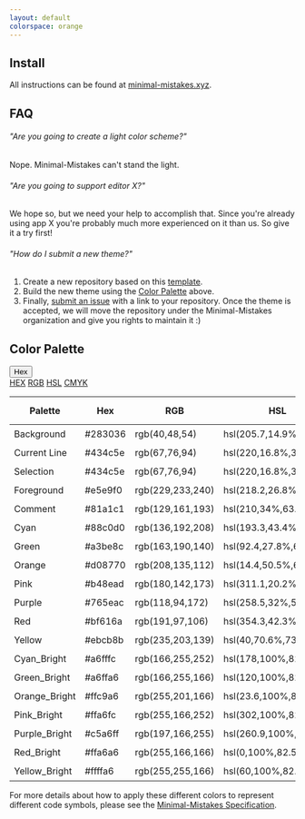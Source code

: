 ```yaml
---
layout: default
colorspace: orange
---
```


## Install

All instructions can be found at [minimal-mistakes.xyz](https://minimal-mistakes.xyz/).

## FAQ

###### "Are you going to create a light color scheme?"

Nope. Minimal-Mistakes can't stand the light.

###### "Are you going to support editor X?"

We hope so, but we need your help to accomplish that. Since you're already using app X you're probably much more experienced on it than us. So give it a try first!

###### "How do I submit a new theme?"

1. Create a new repository based on this [template](https://github.com/minimal-mistakes/template).
2. Build the new theme using the [Color Palette](#color-palette) above.
3. Finally, [submit an issue](https://github.com/minimal-mistakes/theme/issues/new) with a link to your repository. Once the theme is accepted, we will move the repository under the Minimal-Mistakes organization and give you rights to maintain it :)

## Color Palette

<div class="dropdown">
  <button onclick="selectPalette()" class="palette"><span id="selectedPalette">Hex</span> <span class="right"><i class="fa-solid fa-caret-down"></i></span></button>
  <div id="myPalette" class="dropdown-content">
    <a href="javascript:void(0);" onclick="selectHEX()" id="selectHEX">HEX</a>
    <a href="javascript:void(0);" onclick="selectRGB()" id="selectRGB">RGB</a>
    <a href="javascript:void(0);" onclick="selectHSL()" id="selectHSL">HSL</a>
    <a href="javascript:void(0);" onclick="selectCMYK()" id="selectCMYK">CMYK</a>
  </div>
</div>

<table>
  <thead>
    <tr>
      <th>Palette</th>
      <th id="hex" class="hex">Hex</th>
      <th id="rgb" class="rgb hide">RGB</th>
      <th id="hsl" class="hsl hide">HSL</th>
      <th id="cmyk" class="cmyk hide">CMYK</th>
      <th>Color Picker</th>
    </tr>
  </thead>
  <tbody>
    <tr>
      <td>Background</td>
      <td id="hex" class="hex">#283036</td>
      <td id="rgb" class="rgb hide">rgb(40,48,54)</td>
      <td id="hsl" class="hsl hide">hsl(205.7,14.9%,18.4%)</td>
      <td id="cmyk" class="cmyk hide">cmyk(26,11,0,79)</td>
      <td><input type="color" disabled value="#283036"></td>
    </tr>
    <tr>
      <td>Current Line</td>
      <td id="hex" class="hex">#434c5e</td>
      <td id="rgb" class="rgb hide">rgb(67,76,94)</td>
      <td id="hsl" class="hsl hide">hsl(220,16.8%,31.6%)</td>
      <td id="cmyk" class="cmyk hide">cmyk(29,19,0,63)</td>
      <td><input type="color" disabled value="#434c5e"></td>
    </tr>
    <tr>
      <td>Selection</td>
      <td id="hex" class="hex">#434c5e</td>
      <td id="rgb" class="rgb hide">rgb(67,76,94)</td>
      <td id="hsl" class="hsl hide">hsl(220,16.8%,31.6%)</td>
      <td id="cmyk" class="cmyk hide">cmyk(29,19,0,63)</td>
      <td><input type="color" disabled value="#434c5e"></td>
    </tr>
    <tr>
      <td>Foreground</td>
      <td id="hex" class="hex">#e5e9f0</td>
      <td id="rgb" class="rgb hide">rgb(229,233,240)</td>
      <td id="hsl" class="hsl hide">hsl(218.2,26.8%,92%)</td>
      <td id="cmyk" class="cmyk hide">cmyk(5,3,0,6)</td>
      <td><input type="color" disabled value="#e5e9f0"></td>
    </tr>
    <tr>
      <td>Comment</td>
      <td id="hex" class="hex">#81a1c1</td>
      <td id="rgb" class="rgb hide">rgb(129,161,193)</td>
      <td id="hsl" class="hsl hide">hsl(210,34%,63.1%)</td>
      <td id="cmyk" class="cmyk hide">cmyk(33,17,0,24)</td>
      <td><input type="color" disabled value="#81a1c1"></td>
    </tr>
    <tr>
      <td>Cyan</td>
      <td id="hex" class="hex">#88c0d0</td>
      <td id="rgb" class="rgb hide">rgb(136,192,208)</td>
      <td id="hsl" class="hsl hide">hsl(193.3,43.4%,67.5%)</td>
      <td id="cmyk" class="cmyk hide">cmyk(35,8,0,18)</td>
      <td><input type="color" disabled value="#88c0d0"></td>
    </tr>
    <tr>
      <td>Green</td>
      <td id="hex" class="hex">#a3be8c</td>
      <td id="rgb" class="rgb hide">rgb(163,190,140)</td>
      <td id="hsl" class="hsl hide">hsl(92.4,27.8%,64.7%)</td>
      <td id="cmyk" class="cmyk hide">cmyk(14,0,26,25)</td>
      <td><input type="color" disabled value="#a3be8c"></td>
    </tr>
    <tr>
      <td>Orange</td>
      <td id="hex" class="hex">#d08770</td>
      <td id="rgb" class="rgb hide">rgb(208,135,112)</td>
      <td id="hsl" class="hsl hide">hsl(14.4,50.5%,62.7%)</td>
      <td id="cmyk" class="cmyk hide">cmyk(0,35,46,18)</td>
      <td><input type="color" disabled value="#d08770"></td>
    </tr>
    <tr>
      <td>Pink</td>
      <td id="hex" class="hex">#b48ead</td>
      <td id="rgb" class="rgb hide">rgb(180,142,173)</td>
      <td id="hsl" class="hsl hide">hsl(311.1,20.2%,63.1%)</td>
      <td id="cmyk" class="cmyk hide">cmyk(0,21,4,29)</td>
      <td><input type="color" disabled value="#b48ead"></td>
    </tr>
    <tr>
      <td>Purple</td>
      <td id="hex" class="hex">#765eac</td>
      <td id="rgb" class="rgb hide">rgb(118,94,172)</td>
      <td id="hsl" class="hsl hide">hsl(258.5,32%,52.2%)</td>
      <td id="cmyk" class="cmyk hide">cmyk(31,45,0,33)</td>
      <td><input type="color" disabled value="#765eac"></td>
    </tr>
    <tr>
      <td>Red</td>
      <td id="hex" class="hex">#bf616a</td>
      <td id="rgb" class="rgb hide">rgb(191,97,106)</td>
      <td id="hsl" class="hsl hide">hsl(354.3,42.3%,56.5%)</td>
      <td id="cmyk" class="cmyk hide">cmyk(0,49,45,25)</td>
      <td><input type="color" disabled value="#bf616a"></td>
    </tr>
    <tr>
      <td>Yellow</td>
      <td id="hex" class="hex">#ebcb8b</td>
      <td id="rgb" class="rgb hide">rgb(235,203,139)</td>
      <td id="hsl" class="hsl hide">hsl(40,70.6%,73.3%)</td>
      <td id="cmyk" class="cmyk hide">cmyk(0,14,41,8)</td>
      <td><input type="color" disabled value="#ebcb8b"></td>
    </tr>
    <tr>
      <td>Cyan_Bright</td>
      <td id="hex" class="hex">#a6fffc</td>
      <td id="rgb" class="rgb hide">rgb(166,255,252)</td>
      <td id="hsl" class="hsl hide">hsl(178,100%,82.5%)</td>
      <td id="cmyk" class="cmyk hide">cmyk(35,0,1,0)</td>
      <td><input type="color" disabled value="#a6fffc"></td>
    </tr>
    <tr>
      <td>Green_Bright</td>
      <td id="hex" class="hex">#a6ffa6</td>
      <td id="rgb" class="rgb hide">rgb(166,255,166)</td>
      <td id="hsl" class="hsl hide">hsl(120,100%,82.5%)</td>
      <td id="cmyk" class="cmyk hide">cmyk(35,0,35,0)</td>
      <td><input type="color" disabled value="#a6ffa6"></td>
    </tr>
    <tr>
      <td>Orange_Bright</td>
      <td id="hex" class="hex">#ffc9a6</td>
      <td id="rgb" class="rgb hide">rgb(255,201,166)</td>
      <td id="hsl" class="hsl hide">hsl(23.6,100%,82.5%)</td>
      <td id="cmyk" class="cmyk hide">cmyk(0,21,35,0)</td>
      <td><input type="color" disabled value="#ffc9a6"></td>
    </tr>
    <tr>
      <td>Pink_Bright</td>
      <td id="hex" class="hex">#ffa6fc</td>
      <td id="rgb" class="rgb hide">rgb(255,166,252)</td>
      <td id="hsl" class="hsl hide">hsl(302,100%,82.5%)</td>
      <td id="cmyk" class="cmyk hide">cmyk(0,35,1,0)</td>
      <td><input type="color" disabled value="#ffa6fc"></td>
    </tr>
    <tr>
      <td>Purple_Bright</td>
      <td id="hex" class="hex">#c5a6ff</td>
      <td id="rgb" class="rgb hide">rgb(197,166,255)</td>
      <td id="hsl" class="hsl hide">hsl(260.9,100%,82.5%)</td>
      <td id="cmyk" class="cmyk hide">cmyk(23,35,0,0)</td>
      <td><input type="color" disabled value="#c5a6ff"></td>
    </tr>
    <tr>
      <td>Red_Bright</td>
      <td id="hex" class="hex">#ffa6a6</td>
      <td id="rgb" class="rgb hide">rgb(255,166,166)</td>
      <td id="hsl" class="hsl hide">hsl(0,100%,82.5%)</td>
      <td id="cmyk" class="cmyk hide">cmyk(0,35,35,0)</td>
      <td><input type="color" disabled value="#ffa6a6"></td>
    </tr>
    <tr>
      <td>Yellow_Bright</td>
      <td id="hex" class="hex">#ffffa6</td>
      <td id="rgb" class="rgb hide">rgb(255,255,166)</td>
      <td id="hsl" class="hsl hide">hsl(60,100%,82.5%)</td>
      <td id="cmyk" class="cmyk hide">cmyk(0,0,35,0)</td>
      <td><input type="color" disabled value="#ffffa6"></td>
    </tr>
  </tbody>
</table>

For more details about how to apply these different colors to represent different code symbols, please see the [Minimal-Mistakes Specification](https://minimal-mistakes.xyz/specs).
